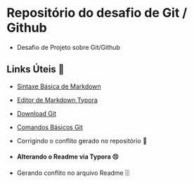 # Repositório do desafio de Git / Github 

- Desafio de Projeto sobre Git/Github

 ## Links Úteis  :link:

- [Sintaxe Básica de Markdown](https://www.markdownguide.org/)
- [Editor de Markdown Typora](https://typora.io/)
- [Download Git](https://git-scm.com/download/win)
- [Comandos Básicos Git](https://comandosgit.github.io/)



- Corrigindo o conflito gerado no repositório :file_folder: 

- #### Alterando o Readme via Typora :persevere:
- Gerando conflito no arquivo Readme :file_cabinet:

